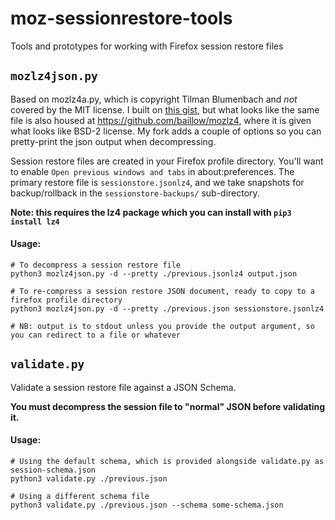 # moz-sessionrestore-tools
Tools and prototypes for working with Firefox session restore files

## `mozlz4json.py`

Based on mozlz4a.py, which is copyright Tilman Blumenbach and *not* covered by the MIT license. I built on [this gist](https://gist.github.com/kaefer3000/73febe1eec898cd50ce4de1af79a332a), but what looks like the same file is also housed at https://github.com/baillow/mozlz4, where it is given what looks like BSD-2 license. My fork adds a couple of options so you can pretty-print the json output when decompressing. 

Session restore files are created in your Firefox profile directory. You'll want to enable `Open previous windows and tabs` in about:preferences. The primary restore file is `sessionstore.jsonlz4`, and we take snapshots for backup/rollback in the `sessionstore-backups/` sub-directory. 

**Note: this requires the lz4 package which you can install with `pip3 install lz4`**

#### Usage:

```
# To decompress a session restore file
python3 mozlz4json.py -d --pretty ./previous.jsonlz4 output.json

# To re-compress a session restore JSON document, ready to copy to a firefox profile directory
python3 mozlz4json.py -d --pretty ./previous.json sessionstore.jsonlz4

# NB: output is to stdout unless you provide the output argument, so you can redirect to a file or whatever
```

## `validate.py`

Validate a session restore file against a JSON Schema.

**You must decompress the session file to "normal" JSON before validating it.**

#### Usage:

```
# Using the default schema, which is provided alongside validate.py as session-schema.json
python3 validate.py ./previous.json

# Using a different schema file
python3 validate.py ./previous.json --schema some-schema.json

```

